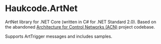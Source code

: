 # Haukcode.ArtNet
ArtNet library for .NET Core (written in C# for .NET Standard 2.0). Based on the abandoned [Architecture for Control Networks (ACN)](http://acn.codeplex.com) project codebase.

Supports ArtTrigger messages and includes samples.
